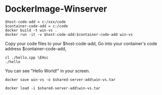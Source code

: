 # DockerImage-Winserver

```
$host-code-add = c:/xxx/code
$container-code-add = c:/code
docker build -t win-vs .
docker run -it -v $host-code-add:$container-code-add win-vs
```
Copy your code files to your $host-code-add,
Go into your container's code address $container-code-add,
```
cl ./hello.cpp \EHsc
./hello
```
You can see "Hello World!" in your screen.

```docker save win-vs -o $shared-server-add\win-vs.tar```

```docker load -i $shared-server-add\win-vs.tar```

